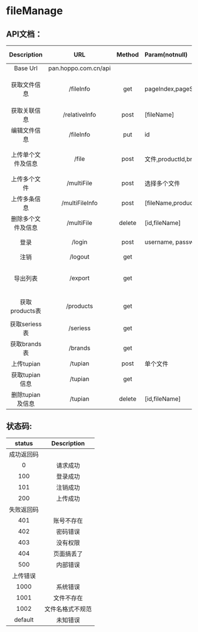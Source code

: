 # fileManage
## API文档：
| Description | URL | Method | Param(notnull) | Param(nullable) |Content-Type| Tips |
:------: | :-------:|:------:|:----------------|:----------------|:----------:|:----:|
| Base Url | pan.hoppo.com.cn/api |
| 获取文件信息 | /fileInfo | get | pageIndex,pageSize | keyword, fileType, brandId, seriesId |  | 参数用于过滤(and) |
| 获取关联信息 | /relativeInfo | post | [fileName] |  | formData | 数组可以为单个 |
| 编辑文件信息 | /fileInfo | put | id | newBrandName, newSeriesName | json | 参数更新(or) |
| 上传单个文件及信息 | /file | post | 文件,productId,brand,name | | formData | 文件名必须为:code_类型.后缀 |
| 上传多个文件 | /multiFile | post | 选择多个文件 | | formData | 用ctrl或shift |
| 上传多条信息 | /multiFileInfo | post | [fileName,productId,brand,name] |  | json | 和/multiFile配合使用 |
| 删除多个文件及信息 | /multiFile | delete | [id,fileName] |  | json | 传递所有需被删除的id |
| 登录 | /login | post | username, password | rememberMe | formData | 是否设置cookies |
| 注销 | /logout | get |  | | | | method随意 |
| 导出列表 | /export | get |  | keyword, fileType, brandId, seriesId |  | 参数用于过滤(and) |
| 获取products表 | /products | get |  | keyword, brandId, seriesId | | 参数用于过滤(and) |
| 获取seriess表 | /seriess | get |  | keyword, brandId |  | 参数用于过滤(and) |
| 获取brands表 | /brands | get |  | keyword |  | 参数用于过滤(and) |
| 上传tupian | /tupian | post | 单个文件 |  | formData |  |
| 获取tupian信息 | /tupian | get |  |  |  |  |
| 删除tupian及信息 | /tupian | delete | [id,fileName] |  | json |  |

## 状态码:
| status | Description |
|:------:|:-----------:|
| 成功返回码 |
| 0 | 请求成功 |
| 100 | 登录成功 |
| 101 | 注销成功 |
| 200 | 上传成功 |
| 失败返回码 |
| 401 | 账号不存在 |
| 402 | 密码错误 |
| 403 | 没有权限 |
| 404 | 页面搞丢了 |
| 500 | 内部错误 |
| 上传错误 |
| 1000 | 系统错误 |
| 1001 | 文件不存在 |
| 1002 | 文件名格式不规范 |
| default | 未知错误 |
